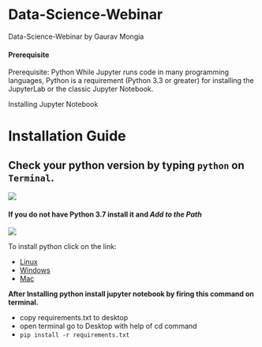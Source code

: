 # Data-Science-Webinar
Data-Science-Webinar by Gaurav Mongia

#### Prerequisite
Prerequisite: Python
While Jupyter runs code in many programming languages, Python is a requirement (Python 3.3 or greater) for installing the JupyterLab or the classic Jupyter Notebook.

Installing Jupyter Notebook 
# Installation Guide

## Check your python version by typing `python` on `Terminal`.
![](https://proxy.duckduckgo.com/iu/?u=http%3A%2F%2F3qeqpr26caki16dnhd19sv6by6v.wpengine.netdna-cdn.com%2Fwp-content%2Fuploads%2F2017%2F02%2FPython3-Version.png&f=1&nofb=1)
#### If you do not have Python 3.7 install it and *Add to the Path*
![](https://geekviews.tech/wp-content/uploads/2017/02/pyhton2.png)

To install python click on the link:
* [Linux](https://www.python.org/ftp/python/3.7.4/Python-3.7.4.tar.xz)
* [Windows](https://www.python.org/ftp/python/3.7.4/python-3.7.4-amd64.exe)
* [Mac](https://www.python.org/ftp/python/3.7.4/python-3.7.4-macosx10.9.pkg)

**After Installing python install jupyter notebook by firing this command on terminal.**
* copy requirements.txt to desktop
* open terminal go to Desktop with help of cd command
* `pip install -r requirements.txt`
